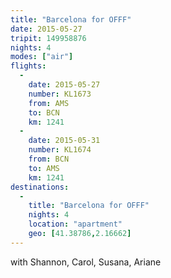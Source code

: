 ```yaml
---
title: "Barcelona for OFFF"
date: 2015-05-27
tripit: 149958876
nights: 4
modes: ["air"]
flights:
  -
    date: 2015-05-27
    number: KL1673
    from: AMS
    to: BCN
    km: 1241
  -
    date: 2015-05-31
    number: KL1674
    from: BCN
    to: AMS
    km: 1241
destinations:
  -
    title: "Barcelona for OFFF"
    nights: 4
    location: "apartment"
    geo: [41.38786,2.16662]
---
```


with Shannon, Carol, Susana, Ariane
